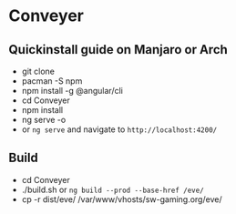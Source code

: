 # Conveyer

## Quickinstall guide on Manjaro or Arch

* git clone
* pacman -S npm
* npm install -g @angular/cli
* cd Conveyer
* npm install
* ng serve -o
* or `ng serve` and navigate to `http://localhost:4200/`

## Build

* cd Conveyer
* ./build.sh or `ng build --prod --base-href /eve/`
* cp -r dist/eve/ /var/www/vhosts/sw-gaming.org/eve/
